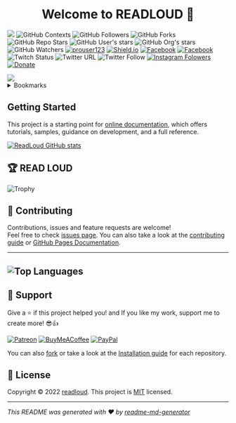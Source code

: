 <h1 align="center">Welcome to READLOUD 👋</h1>

![](https://komarev.com/ghpvc/?username=your-github-readloud&color=red&label=PROFILE+VIEWS&style=social)
![GitHub Contexts](https://img.shields.io/github/status/contexts/pulls/danielmiessler/SecLists/1?style=social)
![GitHub Followers](https://img.shields.io/github/followers/readloud?label=Follow)
![GitHub Forks](https://img.shields.io/github/forks/danielmiessler/SecLists?label=Fork)
![GitHub Repo Stars](https://img.shields.io/github/stars/danielmiessler/SecLists?style=social)
![GitHub User's stars](https://img.shields.io/github/stars/readloud?affiliations=OWNER%2CCOLLABORATOR)
![GitHub Org's stars](https://img.shields.io/github/stars/danielmiessler/SecLists?style=social)
![GitHub Watchers](https://img.shields.io/github/watchers/danielmiessler/SecLists?label=Watch)
[![prouser123](https://img.shields.io/badge/prouser123.me-misc-green)](https://prouser123.me/misc/mastodon-userid-lookup.html)
[![Shield.io](https://img.shields.io/badge/shield.io-build-orang.svg?style=sociale)](https://shields.io/category/build)
[![Facebook](https://img.shields.io/badge/facebook-page-blue.svg)](https://facebook.com/anonymansz)
[![Facebook](https://img.shields.io/badge/facebook-profile-brightgreen.svg)](https://facebook.com/mansz81)
![Twitch Status](https://img.shields.io/twitch/status/readloud?style=social)
![Twitter URL](https://img.shields.io/twitter/url?url=https%3A%2F%2Ftwitter.com/mansz81?style=social)
![Twitter Follow](https://img.shields.io/twitter/follow/mansz81?label=Follow)
[![Instagram Folowers](https://img.shields.io/badge/instagram-folowers-red.svg?style=social)](https://www.instagram.com/mansz81/followers/)
[![Donate](https://img.shields.io/badge/Donate-PayPal-green.svg)](https://www.paypal.com/cgi-bin/webscr?cmd=_s-xclick&hosted_button_id=readloud)

<img src="https://www.photofunky.net/output/image/b/d/b/3/bdb3e7/photofunky.gif">

<!-- TABLE OF CONTENTS -->
<details>
  <summary>Bookmarks</summary>
  <ul>
    <li><a href="https://readloud.github.io/">🏠 Homepage</a></li>
    <li><a href="https://readloud.github.io/faucetmonitor/">💱 Faucet Monitor</a></li>
    <li><a href="https://github.com/readloud/Pentest-Cheatsheets">🔖 Cheatsheets</a></li>
    <li><a href="https://github.com/readloud/readloud/wiki/">🔊 Wiki</a></li>
  </ul>
</details>

## Getting Started

This project is a starting point for [online documentation](https://github.com/oneplus-x), which offers tutorials, samples, guidance on development, and a full reference.

[![ReadLoud GitHub stats](https://github-readme-stats.vercel.app/api?username=readloud&show_icons=true&theme=radical)](https://github-readme-stats.vercel.app/api/top-langs/?username=readloud&layout=compact&langs_count=6&theme=radical)
  
## 🏆 READ LOUD

![Trophy](https://github-profile-trophy.vercel.app/?username=readloud&no-bg=true)

  
## 🤝 Contributing

Contributions, issues and feature requests are welcome!<br />Feel free to check [issues page](https://github.com/readloud/readloud/issues). You can also take a look at the [contributing guide](https://github.com/github/docs/blob/main/CONTRIBUTING.md) or [GitHub Pages Documentation](https://docs.github.com/en).

---
![Top Languages](https://github-readme-stats.vercel.app/api/top-langs/?username=readloud&layout=compact&langs_count=6&theme=radical)
---

## 🥰 Support

Give a ⭐️ if this project helped you! and If you like my work, support me to create more! 😎👍<br>

[![Patreon](https://img.shields.io/badge/Patreon-F96854?style=for-the-badge&logo=patreon&logoColor=white)](https://www.patreon.com/mansz81)
[![BuyMeACoffee](https://img.shields.io/badge/Buy%20Me%20a%20Coffee-ffdd00?style=for-the-badge&logo=buy-me-a-coffee&logoColor=black)](https://www.buymeacoffee.com/forever812S)
[![PayPal](https://img.shields.io/badge/PayPal-00457C?style=for-the-badge&logo=paypal&logoColor=white)](https://www.paypal.me/readloud)

You can also 
[fork](https://github.com/readloud/readloud/fork) or take a look at the [Installation guide](https://github.com/git-guides/install-git) for each repository.


## 📝 License

Copyright © 2022 [readloud](https://github.com/readloud). This project is [MIT](https://github.com/readloud/readloud/blob/master/LICENSE) licensed.

***
_This README was generated with ❤️ by [readme-md-generator](https://github.com/kefranabg/readme-md-generator)_

